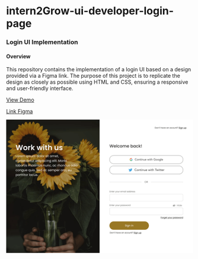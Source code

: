 # intern2Grow-ui-developer-login-page

### Login UI Implementation

#### Overview

This repository contains the implementation of a login UI based on a design provided via a Figma link. The purpose of this project is to replicate the design as closely as possible using HTML and CSS, ensuring a responsive and user-friendly interface.

[View Demo](https://billalben.github.io/intern2Grow-ui-developer-login-page/)

[Link Figma](https://www.figma.com/design/B9rTBq4yUxdTie9CS0hi6e/Intern2Grow---UI-Developer---Login-Page?node-id=1-147&t=eXj0ip2IFZgey20e-1)

![Screenshot 1](./design.png)
